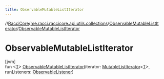 ```yaml
---
title: ObservableMutableListIterator
---
```

//[RacciCore](../../../index.html)/[me.racci.raccicore.api.utils.collections](../index.html)/[ObservableMutableListIterator](index.html)/[ObservableMutableListIterator](-observable-mutable-list-iterator.html)



# ObservableMutableListIterator



[jvm]\
fun &lt;[T](index.html)&gt; [ObservableMutableListIterator](-observable-mutable-list-iterator.html)(iterator: [MutableListIterator](https://kotlinlang.org/api/latest/jvm/stdlib/kotlin.collections/-mutable-list-iterator/index.html)&lt;[T](index.html)&gt;, runListeners: [ObservableListener](../index.html#290302064%2FClasslikes%2F863300109))




